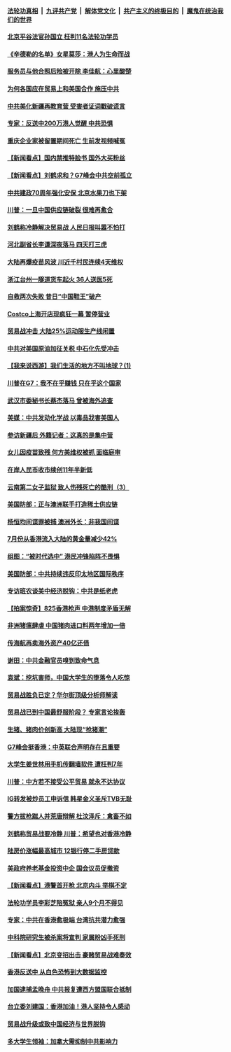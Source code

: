 ####  [法轮功真相](../../../../basic/blob/master/README.md?t=08280013) &nbsp;|&nbsp; [九评共产党](../../../../9ping.md/blob/master/README.md?t=08280013) &nbsp;|&nbsp; [解体党文化](../../../../jtdwh.md/blob/master/README.md?t=08280013)  &nbsp;|&nbsp; [共产主义的终极目的](../../../../gczydzjmd.md/blob/master/README.md?t=08280013) &nbsp;|&nbsp; [魔鬼在统治我们的世界](../../../../mgztzwmdsj.md/blob/master/README.md?t=08280013) 

#### [北京平谷法官孙国立 枉判11名法轮功学员](../pages/nsc413/n11481888.md?t=08280013) 

#### [《辛德勒的名单》女星莫莎：港人为生命而战](../pages/nsc413/n11481792.md?t=08280013) 

#### [服务员与他合照后险被开除 李佳航：心里酸楚](../pages/nsc413/n11481624.md?t=08280013) 

#### [为何各国应在贸易上和美国合作 施压中共](../pages/nsc413/n11481893.md?t=08280013) 

#### [中共美化新疆再教育营 受害者证词戳破谎言](../pages/nsc413/n11481104.md?t=08280013) 

#### [专家：反送中200万港人觉醒 中共恐惧](../pages/nsc413/n11481495.md?t=08280013) 

#### [重庆企业家被留置期间死亡 生前发视频喊冤](../pages/nsc413/n11481886.md?t=08280013) 

#### [【新闻看点】国内禁推特脸书 国外大买粉丝](../pages/nsc413/n11481566.md?t=08280013) 

#### [【新闻看点】刘鹤求和？G7峰会中共空前孤立](../pages/nsc413/n11481364.md?t=08280013) 

#### [中共建政70周年强化安保 北京水果刀也下架](../pages/nsc413/n11481455.md?t=08280013) 

#### [川普：一旦中国供应链破裂 很难再愈合](../pages/nsc413/n11481647.md?t=08280013) 

#### [刘鹤称冷静解决贸易战 人民日报叫嚣不怕打](../pages/nsc413/n11481367.md?t=08280013) 

#### [河北副省长李谦深夜落马 四天打三虎](../pages/nsc413/n11481550.md?t=08280013) 

#### [大陆再爆疫苗风波 川近千村民连续4天维权](../pages/nsc413/n11481519.md?t=08280013) 

#### [浙江台州一隧道货车起火 36人送医5死](../pages/nsc413/n11481500.md?t=08280013) 

#### [自救两次失败 昔日“中国鞋王”破产](../pages/nsc413/n11481422.md?t=08280013) 

#### [Costco上海开店现疯狂一幕 暂停营业](../pages/nsc413/n11481414.md?t=08280013) 

#### [贸易战冲击 大陆25%运动服生产线闲置](../pages/nsc413/n11480949.md?t=08280013) 

#### [中共对美国原油加征关税 中石化先受冲击](../pages/nsc413/n11481322.md?t=08280013) 

#### [【我来说西游】我们生活的地方不叫地球？(1)](../pages/nsc413/n11428751.md?t=08280013) 

#### [川普在G7：我不在乎赚钱 只在乎这个国家](../pages/nsc413/n11481320.md?t=08280013) 

#### [武汉市委秘书长蔡杰落马 曾被海外追查](../pages/nsc413/n11481270.md?t=08280013) 


#### [美媒：中共发动化学战 以毒品戕害美国人](../pages/nsc413/n11480782.md?t=08280013) 

#### [参访新疆后 外籍记者：这真的是集中营](../pages/nsc413/n11481124.md?t=08280013) 

#### [女儿因疫苗致残 何方美维权被抓 面临庭审](../pages/nsc413/n11477446.md?t=08280013) 

#### [在岸人民币收市续创11年半新低](../pages/nsc413/n11480724.md?t=08280013) 

#### [云南第二女子监狱 致人伤残死亡的酷刑（3）](../pages/nsc413/n11478407.md?t=08280013) 

#### [美国防部：正与澳洲联手打造稀土供应链](../pages/nsc413/n11480766.md?t=08280013) 

#### [杨恒均间谍罪被捕 澳洲外长：非我国间谍](../pages/nsc413/n11480708.md?t=08280013) 

#### [7月份从香港流入大陆的黄金量减少42%](../pages/nsc413/n11480356.md?t=08280013) 

#### [组图：“被时代选中” 港民冲锋陷阵不畏惧](../pages/nsc413/n11480434.md?t=08280013) 

#### [美国防部：中共持续违反印太地区国际秩序](../pages/nsc413/n11480331.md?t=08280013) 

#### [专访班农谈美中经济脱钩：中共是纸老虎](../pages/nsc413/n11480597.md?t=08280013) 

#### [【拍案惊奇】825香港枪声 中港制度矛盾无解](../pages/nsc413/n11480067.md?t=08280013) 

#### [非洲猪瘟肆虐 中国猪肉进口料两年增加一倍](../pages/nsc413/n11480426.md?t=08280013) 

#### [传海航再卖海外资产40亿还债](../pages/nsc413/n11479866.md?t=08280013) 

#### [谢田：中共金融官员嗅到致命气息](../pages/nsc413/n11477556.md?t=08280013) 

#### [袁斌：挖坑害师，中国大学生的堕落令人吃惊](../pages/nsc413/n11480004.md?t=08280013) 

#### [贸易战胜负已定？华尔街顶级分析师解读](../pages/nsc413/n11462444.md?t=08280013) 

#### [贸易战已到中国最舒服阶段？ 专家言论挨轰](../pages/nsc413/n11479770.md?t=08280013) 

#### [生猪、猪肉价创新高 大陆现“抢猪潮”](../pages/nsc413/n11479140.md?t=08280013) 

#### [G7峰会挺香港：中英联合声明存在且重要](../pages/nsc413/n11479806.md?t=08280013) 

#### [大学生姜世林用手机传翻墙软件 遭枉判7年](../pages/nsc413/n11479665.md?t=08280013) 

#### [川普：中方若不接受公平贸易 就永不达协议](../pages/nsc413/n11479305.md?t=08280013) 

#### [IG转发被炒员工申诉信 韩星金义圣斥TVB无耻](../pages/nsc413/n11479182.md?t=08280013) 

#### [警方拔枪踹人并荒唐辩解 杜汶泽斥：禽畜不如](../pages/nsc413/n11479636.md?t=08280013) 

#### [刘鹤称贸易战要冷静 川普：希望也对香港冷静](../pages/nsc413/n11479721.md?t=08280013) 

#### [陆房价涨幅最高城市 12银行停二手房贷款](../pages/nsc413/n11479685.md?t=08280013) 

#### [美政府养老基金投资中企 国会议员促撤资](../pages/nsc413/n11479091.md?t=08280013) 

#### [【新闻看点】港警首开枪 北京内斗 举棋不定](../pages/nsc413/n11479352.md?t=08280013) 

#### [法轮功学员李彩芝陷冤狱 亲人9个月不得见](../pages/nsc413/n11479578.md?t=08280013) 

#### [专家：中共在香港愈极端 台湾抗共潜力愈强](../pages/nsc413/n11478657.md?t=08280013) 

#### [中科院研究生被杀案将宣判 家属盼凶手死刑](../pages/nsc413/n11479467.md?t=08280013) 

#### [【新闻看点】北京变招出击 豪赌贸易战难奏效](../pages/nsc413/n11479085.md?t=08280013) 

#### [香港反送中 从白色恐怖到大数据监控](../pages/nsc413/n11478363.md?t=08280013) 

#### [加国逮捕孟晚舟 中共报复遭西方盟国联合抵制](../pages/nsc413/n11477141.md?t=08280013) 

#### [台立委刘建国：香港加油！港人坚持令人感动](../pages/nsc413/n11478501.md?t=08280013) 

#### [贸易战升级或致中国经济与世界脱钩](../pages/nsc413/n11479382.md?t=08280013) 

#### [多大学生领袖：加拿大需抑制中共影响力](../pages/nsc413/n11477773.md?t=08280013) 


